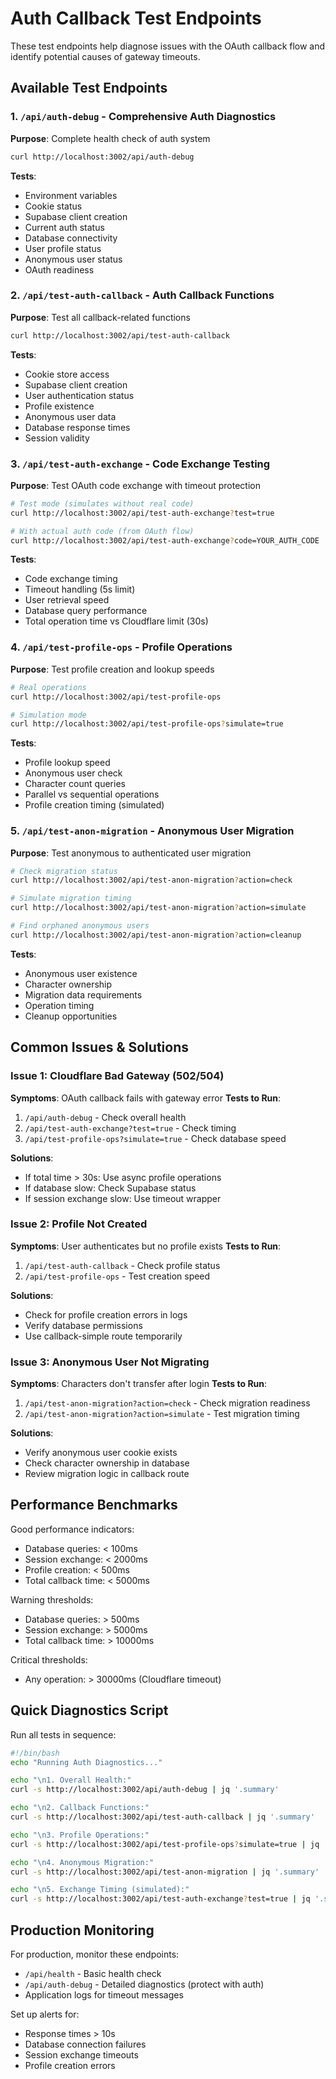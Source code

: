 # Auth Callback Test Endpoints

These test endpoints help diagnose issues with the OAuth callback flow and identify potential causes of gateway timeouts.

## Available Test Endpoints

### 1. `/api/auth-debug` - Comprehensive Auth Diagnostics
**Purpose**: Complete health check of auth system
```bash
curl http://localhost:3002/api/auth-debug
```
**Tests**:
- Environment variables
- Cookie status
- Supabase client creation
- Current auth status
- Database connectivity
- User profile status
- Anonymous user status
- OAuth readiness

### 2. `/api/test-auth-callback` - Auth Callback Functions
**Purpose**: Test all callback-related functions
```bash
curl http://localhost:3002/api/test-auth-callback
```
**Tests**:
- Cookie store access
- Supabase client creation
- User authentication status
- Profile existence
- Anonymous user data
- Database response times
- Session validity

### 3. `/api/test-auth-exchange` - Code Exchange Testing
**Purpose**: Test OAuth code exchange with timeout protection
```bash
# Test mode (simulates without real code)
curl http://localhost:3002/api/test-auth-exchange?test=true

# With actual auth code (from OAuth flow)
curl http://localhost:3002/api/test-auth-exchange?code=YOUR_AUTH_CODE
```
**Tests**:
- Code exchange timing
- Timeout handling (5s limit)
- User retrieval speed
- Database query performance
- Total operation time vs Cloudflare limit (30s)

### 4. `/api/test-profile-ops` - Profile Operations
**Purpose**: Test profile creation and lookup speeds
```bash
# Real operations
curl http://localhost:3002/api/test-profile-ops

# Simulation mode
curl http://localhost:3002/api/test-profile-ops?simulate=true
```
**Tests**:
- Profile lookup speed
- Anonymous user check
- Character count queries
- Parallel vs sequential operations
- Profile creation timing (simulated)

### 5. `/api/test-anon-migration` - Anonymous User Migration
**Purpose**: Test anonymous to authenticated user migration
```bash
# Check migration status
curl http://localhost:3002/api/test-anon-migration?action=check

# Simulate migration timing
curl http://localhost:3002/api/test-anon-migration?action=simulate

# Find orphaned anonymous users
curl http://localhost:3002/api/test-anon-migration?action=cleanup
```
**Tests**:
- Anonymous user existence
- Character ownership
- Migration data requirements
- Operation timing
- Cleanup opportunities

## Common Issues & Solutions

### Issue 1: Cloudflare Bad Gateway (502/504)
**Symptoms**: OAuth callback fails with gateway error
**Tests to Run**:
1. `/api/auth-debug` - Check overall health
2. `/api/test-auth-exchange?test=true` - Check timing
3. `/api/test-profile-ops?simulate=true` - Check database speed

**Solutions**:
- If total time > 30s: Use async profile operations
- If database slow: Check Supabase status
- If session exchange slow: Use timeout wrapper

### Issue 2: Profile Not Created
**Symptoms**: User authenticates but no profile exists
**Tests to Run**:
1. `/api/test-auth-callback` - Check profile status
2. `/api/test-profile-ops` - Test creation speed

**Solutions**:
- Check for profile creation errors in logs
- Verify database permissions
- Use callback-simple route temporarily

### Issue 3: Anonymous User Not Migrating
**Symptoms**: Characters don't transfer after login
**Tests to Run**:
1. `/api/test-anon-migration?action=check` - Check migration readiness
2. `/api/test-anon-migration?action=simulate` - Test migration timing

**Solutions**:
- Verify anonymous user cookie exists
- Check character ownership in database
- Review migration logic in callback route

## Performance Benchmarks

Good performance indicators:
- Database queries: < 100ms
- Session exchange: < 2000ms
- Profile creation: < 500ms
- Total callback time: < 5000ms

Warning thresholds:
- Database queries: > 500ms
- Session exchange: > 5000ms
- Total callback time: > 10000ms

Critical thresholds:
- Any operation: > 30000ms (Cloudflare timeout)

## Quick Diagnostics Script

Run all tests in sequence:
```bash
#!/bin/bash
echo "Running Auth Diagnostics..."

echo "\n1. Overall Health:"
curl -s http://localhost:3002/api/auth-debug | jq '.summary'

echo "\n2. Callback Functions:"
curl -s http://localhost:3002/api/test-auth-callback | jq '.summary'

echo "\n3. Profile Operations:"
curl -s http://localhost:3002/api/test-profile-ops?simulate=true | jq '.summary'

echo "\n4. Anonymous Migration:"
curl -s http://localhost:3002/api/test-anon-migration | jq '.summary'

echo "\n5. Exchange Timing (simulated):"
curl -s http://localhost:3002/api/test-auth-exchange?test=true | jq '.summary'
```

## Production Monitoring

For production, monitor these endpoints:
- `/api/health` - Basic health check
- `/api/auth-debug` - Detailed diagnostics (protect with auth)
- Application logs for timeout messages

Set up alerts for:
- Response times > 10s
- Database connection failures
- Session exchange timeouts
- Profile creation errors